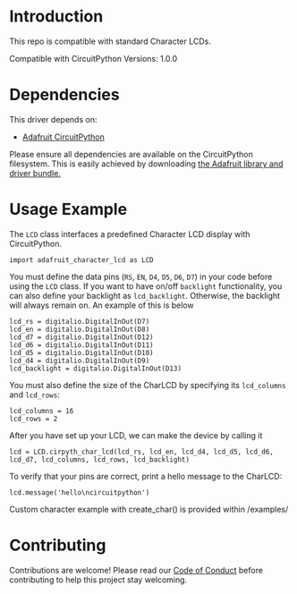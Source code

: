 
Introduction
============

This repo is compatible with standard Character LCDs.

Compatible with CircuitPython Versions: 1.0.0 

Dependencies
=============
This driver depends on:

* [Adafruit CircuitPython](https://github.com/adafruit/circuitpython "cirpyth repo")


Please ensure all dependencies are available on the CircuitPython filesystem.
This is easily achieved by downloading
[the Adafruit library and driver bundle.](https://github.com/adafruit/Adafruit_CircuitPython_Bundle)

Usage Example
=============

The ``LCD`` class interfaces a predefined Character LCD display with CircuitPython.

    import adafruit_character_lcd as LCD

You must define the data pins (``RS``, ``EN``, ``D4``, ``D5``, ``D6``, ``D7``) in your code before using the ``LCD`` class. 
If you want to have on/off ``backlight`` functionality, you can also define your backlight as ``lcd_backlight``. Otherwise, the backlight will always remain on. An example of this is below

    lcd_rs = digitalio.DigitalInOut(D7)
    lcd_en = digitalio.DigitalInOut(D8)
    lcd_d7 = digitalio.DigitalInOut(D12)
    lcd_d6 = digitalio.DigitalInOut(D11)
    lcd_d5 = digitalio.DigitalInOut(D10)
    lcd_d4 = digitalio.DigitalInOut(D9)
    lcd_backlight = digitalio.DigitalInOut(D13)

You must also define the size of the CharLCD by specifying its ``lcd_columns`` and ``lcd_rows``:

    lcd_columns = 16
    lcd_rows = 2 

After you have set up your LCD, we can make the device by calling it 

    lcd = LCD.cirpyth_char_lcd(lcd_rs, lcd_en, lcd_d4, lcd_d5, lcd_d6, lcd_d7, lcd_columns, lcd_rows, lcd_backlight)


To verify that your pins are correct, print a hello message to the CharLCD:

    lcd.message('hello\ncircuitpython')


Custom character example with create_char() is provided within /examples/ 
    


Contributing
============

Contributions are welcome! Please read our [Code of Conduct](https://github.com/adafruit/Adafruit_CircuitPython_CircuitPython_CharLCD/blob/master/CODE_OF_CONDUCT.md)
before contributing to help this project stay welcoming.
